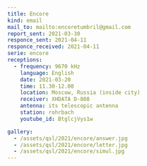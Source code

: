 ```yaml
---
title: Encore
kind: email
mail_to: mailto:encoretumbril@gmail.com
report_sent: 2021-03-30
responce_sent: 2021-04-11
responce_received: 2021-04-11
serie: encore
receptions:
  - frequency: 9670 kHz
    language: English
    date: 2021-03-20
    time: 11.30-12.00
    location: Moscow, Russia (inside city)
    receiver: XHDATA D-808
    antenna: its telescopic antenna
    station: rohrbach
    youtube_id: BtglcjVys1w

gallery:
  - /assets/qsl/2021/encore/answer.jpg
  - /assets/qsl/2021/encore/letter.jpg
  - /assets/qsl/2021/encore/simul.jpg
---
```

